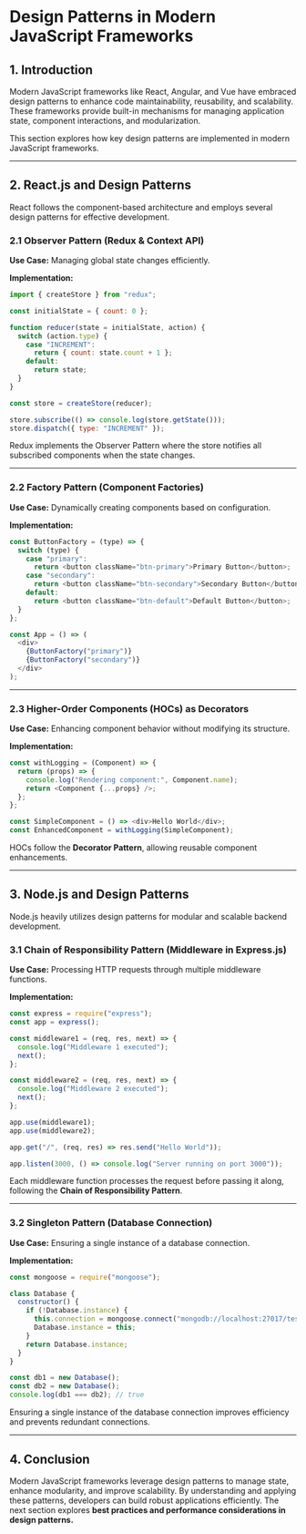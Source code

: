 # Design Patterns in Modern JavaScript Frameworks

## 1. Introduction

Modern JavaScript frameworks like React, Angular, and Vue have embraced design patterns to enhance code maintainability, reusability, and scalability. These frameworks provide built-in mechanisms for managing application state, component interactions, and modularization.

This section explores how key design patterns are implemented in modern JavaScript frameworks.

---

## 2. React.js and Design Patterns

React follows the component-based architecture and employs several design patterns for effective development.

### 2.1 Observer Pattern (Redux & Context API)

**Use Case:** Managing global state changes efficiently.

**Implementation:**

```javascript
import { createStore } from "redux";

const initialState = { count: 0 };

function reducer(state = initialState, action) {
  switch (action.type) {
    case "INCREMENT":
      return { count: state.count + 1 };
    default:
      return state;
  }
}

const store = createStore(reducer);

store.subscribe(() => console.log(store.getState()));
store.dispatch({ type: "INCREMENT" });
```

Redux implements the Observer Pattern where the store notifies all subscribed components when the state changes.

---

### 2.2 Factory Pattern (Component Factories)

**Use Case:** Dynamically creating components based on configuration.

**Implementation:**

```javascript
const ButtonFactory = (type) => {
  switch (type) {
    case "primary":
      return <button className="btn-primary">Primary Button</button>;
    case "secondary":
      return <button className="btn-secondary">Secondary Button</button>;
    default:
      return <button className="btn-default">Default Button</button>;
  }
};

const App = () => (
  <div>
    {ButtonFactory("primary")}
    {ButtonFactory("secondary")}
  </div>
);
```

---

### 2.3 Higher-Order Components (HOCs) as Decorators

**Use Case:** Enhancing component behavior without modifying its structure.

**Implementation:**

```javascript
const withLogging = (Component) => {
  return (props) => {
    console.log("Rendering component:", Component.name);
    return <Component {...props} />;
  };
};

const SimpleComponent = () => <div>Hello World</div>;
const EnhancedComponent = withLogging(SimpleComponent);
```

HOCs follow the **Decorator Pattern**, allowing reusable component enhancements.

---

## 3. Node.js and Design Patterns

Node.js heavily utilizes design patterns for modular and scalable backend development.

### 3.1 Chain of Responsibility Pattern (Middleware in Express.js)

**Use Case:** Processing HTTP requests through multiple middleware functions.

**Implementation:**

```javascript
const express = require("express");
const app = express();

const middleware1 = (req, res, next) => {
  console.log("Middleware 1 executed");
  next();
};

const middleware2 = (req, res, next) => {
  console.log("Middleware 2 executed");
  next();
};

app.use(middleware1);
app.use(middleware2);

app.get("/", (req, res) => res.send("Hello World"));

app.listen(3000, () => console.log("Server running on port 3000"));
```

Each middleware function processes the request before passing it along, following the **Chain of Responsibility Pattern**.

---

### 3.2 Singleton Pattern (Database Connection)

**Use Case:** Ensuring a single instance of a database connection.

**Implementation:**

```javascript
const mongoose = require("mongoose");

class Database {
  constructor() {
    if (!Database.instance) {
      this.connection = mongoose.connect("mongodb://localhost:27017/test");
      Database.instance = this;
    }
    return Database.instance;
  }
}

const db1 = new Database();
const db2 = new Database();
console.log(db1 === db2); // true
```

Ensuring a single instance of the database connection improves efficiency and prevents redundant connections.

---

## 4. Conclusion

Modern JavaScript frameworks leverage design patterns to manage state, enhance modularity, and improve scalability. By understanding and applying these patterns, developers can build robust applications efficiently. The next section explores **best practices and performance considerations in design patterns.**
